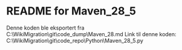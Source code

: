 # README for Maven_28_5
Denne koden ble eksportert fra C:\WikiMigration\git\code_dump\Maven_28.md
Link til denne koden: C:\WikiMigration\git\code_repo\Python\Maven_28_5.py
